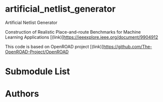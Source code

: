 # artificial_netlist_generator

Artificial Netlist Generator

Construction of Realistic Place-and-route Benchmarks for Machine Learning Applications [(link)]<https://ieeexplore.ieee.org/document/9904912>

This code is based on OpenROAD project [(link)]<https://github.com/The-OpenROAD-Project/OpenROAD>

# Submodule List

# Authors
